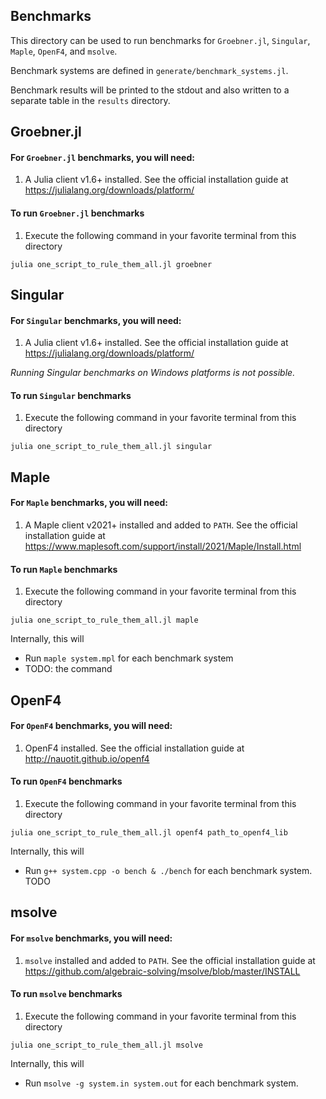 ## Benchmarks

This directory can be used to run benchmarks for `Groebner.jl`, `Singular`, `Maple`, `OpenF4`, and `msolve`.

Benchmark systems are defined in `generate/benchmark_systems.jl`.

Benchmark results will be printed to the stdout and also written to a separate table in the `results` directory.

## Groebner.jl

#### For `Groebner.jl` benchmarks, you will need:

1. A Julia client v1.6+ installed. See the official installation guide at https://julialang.org/downloads/platform/


#### To run `Groebner.jl` benchmarks

1. Execute the following command in your favorite terminal from this directory

```
julia one_script_to_rule_them_all.jl groebner
```

## Singular

#### For `Singular` benchmarks, you will need:

1. A Julia client v1.6+ installed. See the official installation guide at https://julialang.org/downloads/platform/

*Running Singular benchmarks on Windows platforms is not possible.*

#### To run `Singular` benchmarks

1. Execute the following command in your favorite terminal from this directory

```
julia one_script_to_rule_them_all.jl singular
```

## Maple

#### For `Maple` benchmarks, you will need:

1. A Maple client v2021+ installed and added to `PATH`. See the official installation guide at https://www.maplesoft.com/support/install/2021/Maple/Install.html

#### To run `Maple` benchmarks

1. Execute the following command in your favorite terminal from this directory

```
julia one_script_to_rule_them_all.jl maple
```

Internally, this will 
- Run `maple system.mpl` for each benchmark system
- TODO: the command

## OpenF4

#### For `OpenF4` benchmarks, you will need:

1. OpenF4 installed. See the official installation guide at http://nauotit.github.io/openf4

#### To run `OpenF4` benchmarks

1. Execute the following command in your favorite terminal from this directory

```
julia one_script_to_rule_them_all.jl openf4 path_to_openf4_lib
```

Internally, this will 
- Run `g++ system.cpp -o bench & ./bench` for each benchmark system. TODO

## msolve

#### For `msolve` benchmarks, you will need:

1. `msolve` installed and added to `PATH`. See the official installation guide at https://github.com/algebraic-solving/msolve/blob/master/INSTALL

#### To run `msolve` benchmarks

1. Execute the following command in your favorite terminal from this directory

```
julia one_script_to_rule_them_all.jl msolve
```

Internally, this will 
- Run `msolve -g system.in system.out` for each benchmark system.
